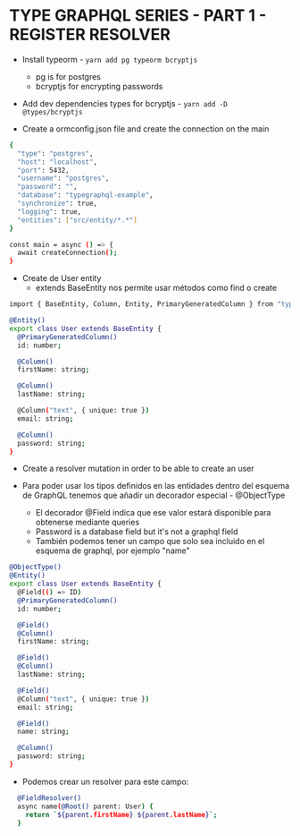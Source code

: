 # TYPE GRAPHQL SERIES - PART 1 - REGISTER RESOLVER

* Install typeorm - `yarn add pg typeorm bcryptjs`
  * pg is for postgres
  * bcryptjs for encrypting passwords
  
* Add dev dependencies types for bcryptjs - `yarn add -D @types/bcryptjs`

* Create a ormconfig.json file and create the connection on the main

```bash
{
  "type": "postgres",
  "host": "localhost",
  "port": 5432,
  "username": "postgres",
  "password": "",
  "database": "typegraphql-example",
  "synchronize": true,
  "logging": true,
  "entities": ["src/entity/*.*"]
}
```

```bash
const main = async () => {
  await createConnection();
}
```

* Create de User entity
  * extends BaseEntity nos permite usar métodos como find o create

```bash
import { BaseEntity, Column, Entity, PrimaryGeneratedColumn } from "typeorm";

@Entity()
export class User extends BaseEntity {
  @PrimaryGeneratedColumn()
  id: number;

  @Column()
  firstName: string;

  @Column()
  lastName: string;

  @Column("text", { unique: true })
  email: string;

  @Column()
  password: string;
}
```

* Create a resolver mutation in order to be able to create an user

* Para poder usar los tipos definidos en las entidades dentro del esquema de GraphQL tenemos que añadir un decorador especial - @ObjectType
  * El decorador @Field indica que ese valor estará disponible para obtenerse mediante queries
  * Password is a database field but it's not a graphql field
  * También podemos tener un campo que solo sea incluido en el esquema de graphql, por ejemplo "name"

```bash
@ObjectType()
@Entity()
export class User extends BaseEntity {
  @Field(() => ID)
  @PrimaryGeneratedColumn()
  id: number;

  @Field()
  @Column()
  firstName: string;

  @Field()
  @Column()
  lastName: string;

  @Field()
  @Column("text", { unique: true })
  email: string;

  @Field()
  name: string;

  @Column()
  password: string;
}
````

* Podemos crear un resolver para este campo:

```bash
  @FieldResolver()
  async name(@Root() parent: User) {
    return `${parent.firstName} ${parent.lastName}`;
  }
```